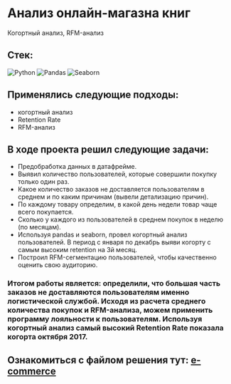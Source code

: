# Анализ онлайн-магазна книг
Когортный анализ, RFM-анализ
## Стек:
![Python](https://img.shields.io/badge/python-3670A0?style=for-the-badge&logo=python&logoColor=ffdd54)
![Pandas](https://img.shields.io/badge/pandas-%23150458.svg?style=for-the-badge&logo=pandas&logoColor=white)
![Seaborn](https://img.shields.io/badge/Seaborn-blue?logo=seaborn&logoColor=white&style=for-the-badge)

## Применялись следующие подходы:
+ когортный анализ
+ Retention Rate
+ RFM-анализ

## В ходе проекта решил следующие задачи:
+ Предобработка данных в датафрейме.
+ Выявил количество пользователей, которые совершили покупку только один раз.
+ Какое количество заказов не доставляется пользователям в среднем и по каким причинам (вывели детализацию причин).
+ По каждому товару определим, в какой день недели товар чаще всего покупается.
+ Сколько у каждого из пользователей в среднем покупок в неделю (по месяцам).
+ Используя pandas и seaborn, провел когортный анализ пользователей. В период с января по декабрь выяви когорту с самым высоким retention на 3й месяц.
+ Построил RFM-сегментацию пользователей, чтобы качественно оценить свою аудиторию.

### Итогом работы является: определили, что большая часть заказов не доставляются пользователям именно логистической службой. Исходя из расчета среднего количества покупок и RFM-анализа, можем применить программу лояльности к пользователям. Используя когортный анализ самый высокий Retention Rate показала когорта октября 2017. 

Ознакомиться с файлом решения тут:
[e-commerce](project_e_commerce.ipynb)
--------------------

